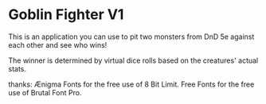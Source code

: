 # Goblin Fighter V1

This is an application you can use to pit two monsters from DnD 5e against each other and see who wins!

The winner is determined by virtual dice rolls based on the creatures' actual stats.

thanks: 
Ænigma Fonts for the free use of 8 Bit Limit.
Free Fonts for the free use of Brutal Font Pro.


